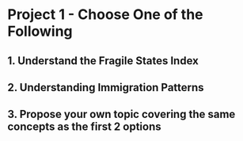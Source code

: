 # Project 1 - Choose One of the Following
## 1. Understand the Fragile States Index


## 2. Understanding Immigration Patterns


## 3. Propose your own topic covering the same concepts as the first 2 options
